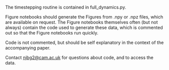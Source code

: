 The timestepping routine is contained in full_dynamics.py.

Figure notebooks should generate the Figures from .npy or .npz files, which are available on request. The Figure notebooks themselves often (but not always) contain the code used to generate these data, which is commented out so that the Figure notebooks run quickly.

Code is not commented, but should be self explanatory in the context of the accompanying paper.

Contact njbg2@cam.ac.uk for questions about code, and to access the data.

